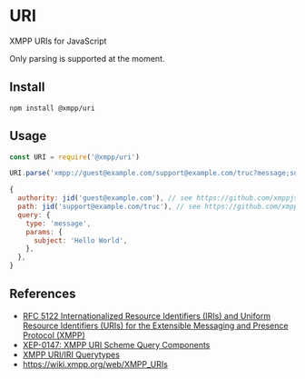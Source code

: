 # URI

XMPP URIs for JavaScript

Only parsing is supported at the moment.

## Install

```
npm install @xmpp/uri
```

## Usage

```javascript
const URI = require('@xmpp/uri')

URI.parse('xmpp://guest@example.com/support@example.com/truc?message;subject=Hello%20World')

{
  authority: jid('guest@example.com'), // see https://github.com/xmppjs/xmpp.js/tree/main/packages/jid
  path: jid('support@example.com/truc'), // see https://github.com/xmppjs/xmpp.js/tree/main/packages/jid
  query: {
    type: 'message',
    params: {
      subject: 'Hello World',
    },
  },
}
```

## References

- [RFC 5122 Internationalized Resource Identifiers (IRIs) and Uniform Resource Identifiers (URIs) for the Extensible Messaging and Presence Protocol (XMPP)](https://xmpp.org/rfcs/rfc5122.html)
- [XEP-0147: XMPP URI Scheme Query Components](https://xmpp.org/extensions/xep-0147.html)
- [XMPP URI/IRI Querytypes](https://xmpp.org/registrar/querytypes.html)
- https://wiki.xmpp.org/web/XMPP_URIs
